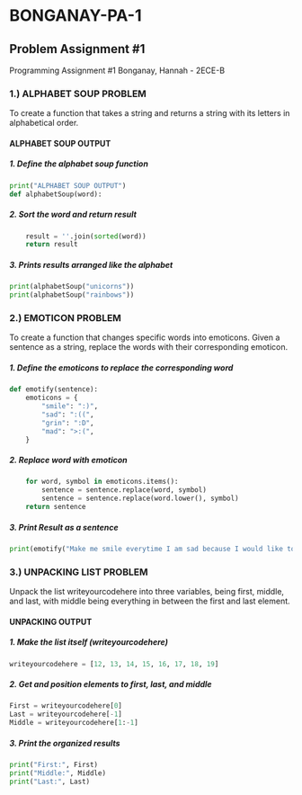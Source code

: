 # BONGANAY-PA-1
## Problem Assignment #1 
Programming Assignment #1 
Bonganay, Hannah - 2ECE-B

### 1.) ALPHABET SOUP PROBLEM 
To create a function that takes a string and returns a string with its letters in alphabetical order.

#### ALPHABET SOUP OUTPUT
##### 1. Define the alphabet soup function
```python 
print("ALPHABET SOUP OUTPUT")
def alphabetSoup(word):
```
##### 2. Sort the word and return result
```python 
    result = ''.join(sorted(word)) 
    return result
```
##### 3. Prints results arranged like the alphabet
```python 
print(alphabetSoup("unicorns"))  
print(alphabetSoup("rainbows"))  
```

### 2.) EMOTICON PROBLEM
To create a function that changes specific words into emoticons. Given a sentence as a string, replace the words with their corresponding emoticon.

##### 1. Define the emoticons to replace the corresponding word
```python
def emotify(sentence):
    emoticons = {
        "smile": ":)",
        "sad": ":((",
        "grin": ":D",
        "mad": ">:(",
    }
```
##### 2. Replace word with emoticon
```python
    for word, symbol in emoticons.items():
        sentence = sentence.replace(word, symbol)
        sentence = sentence.replace(word.lower(), symbol)
    return sentence
```
##### 3. Print Result as a sentence
```python
print(emotify("Make me smile everytime I am sad because I would like to grin all the time, it keeps me from being mad."))
```

### 3.) UNPACKING LIST PROBLEM
Unpack the list writeyourcodehere into three variables, being first, middle, and last, with middle being everything in between the first and last element. 

#### UNPACKING OUTPUT

##### 1. Make the list itself (writeyourcodehere)
```python
writeyourcodehere = [12, 13, 14, 15, 16, 17, 18, 19]
```
##### 2. Get and position elements to first, last, and middle
```python
First = writeyourcodehere[0]
Last = writeyourcodehere[-1]
Middle = writeyourcodehere[1:-1]
```
##### 3. Print the organized results 
```python
print("First:", First)
print("Middle:", Middle)
print("Last:", Last)
```
